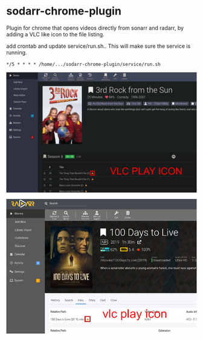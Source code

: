 # sodarr-chrome-plugin
Plugin for chrome that opens videos directly from sonarr and radarr, by adding a VLC like icon to the file listing.

add crontab and update service/run.sh.. 
This will make sure the service is running.

```
*/5 * * * * /home/.../sodarr-chrome-plugin/service/run.sh
```

![alt text](https://raw.githubusercontent.com/dmzoneill/sodarr-chrome-plugin/main/img/sonarr.png)

![alt text](https://raw.githubusercontent.com/dmzoneill/sodarr-chrome-plugin/main/img/radarr.png)

